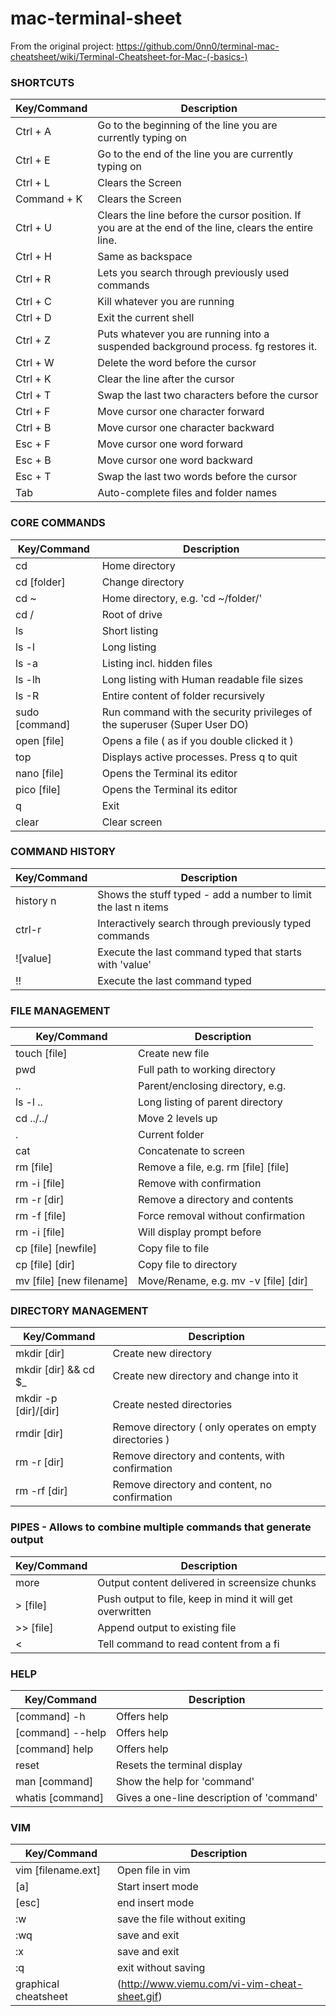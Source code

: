 # mac-terminal-sheet

From the original project:
https://github.com/0nn0/terminal-mac-cheatsheet/wiki/Terminal-Cheatsheet-for-Mac-(-basics-)



### SHORTCUTS

| Key/Command | Description |
| --- | --- |
| Ctrl + A | Go to the beginning of the line you are currently typing on |
| Ctrl + E | Go to the end of the line you are currently typing on |
| Ctrl + L | Clears the Screen |
| Command + K | Clears the Screen |
| Ctrl + U | Clears the line before the cursor position. If you are at the end of the line, clears the entire line. |
| Ctrl + H | Same as backspace |
| Ctrl + R | Lets you search through previously used commands |
| Ctrl + C | Kill whatever you are running |
| Ctrl + D | Exit the current shell |
| Ctrl + Z | Puts whatever you are running into a suspended background process. fg restores it. |
| Ctrl + W | Delete the word before the cursor |
| Ctrl + K | Clear the line after the cursor |
| Ctrl + T | Swap the last two characters before the cursor |
| Ctrl + F | Move cursor one character forward |
| Ctrl + B | Move cursor one character backward |
| Esc + F | Move cursor one word forward |
| Esc + B | Move cursor one word backward |
| Esc + T | Swap the last two words before the cursor |
| Tab | Auto-complete files and folder names |


### CORE COMMANDS

| Key/Command | Description |
| --- | --- |
| cd | Home directory |
| cd [folder] | Change directory |
| cd ~ | Home directory, e.g. 'cd ~/folder/' |
| cd / | Root of drive |
| ls | Short listing |
| ls -l | Long listing |
| ls -a | Listing incl. hidden files |
| ls -lh | Long listing with Human readable file sizes |
| ls -R | Entire content of folder recursively |
| sudo [command] | Run command with the security privileges of the superuser (Super User DO) |
| open [file] | Opens a file ( as if you double clicked it ) |
| top | Displays active processes. Press q to quit |
| nano [file] | Opens the Terminal its editor |
| pico	[file] | Opens the Terminal its editor |
| q | Exit |
| clear | Clear screen |


### COMMAND HISTORY

| Key/Command | Description |
| --- | --- |
| history n | Shows the stuff typed - add a number to limit the last n items |
| ctrl-r | Interactively search through previously typed commands |
| ![value] | Execute the last command typed that starts with 'value' |
| !! | Execute the last command typed |


### FILE MANAGEMENT

| Key/Command | Description |
| --- | --- |
| touch [file] | Create new file |
| pwd | Full path to working directory |
| .. | Parent/enclosing directory, e.g. |
| ls -l .. | Long listing of parent directory |
| cd ../../ | Move 2 levels up |
| . | Current folder |
| cat | Concatenate to screen |
| rm [file] | Remove a file, e.g. rm [file] [file] |
| rm -i [file] | Remove with confirmation |
| rm -r [dir] | Remove a directory and contents |
| rm -f [file] | Force removal without confirmation |
| rm -i [file] | Will display prompt before |
| cp [file] [newfile] | Copy file to file |
| cp [file] [dir] | Copy file to directory |
| mv [file] [new filename] | Move/Rename, e.g. mv -v [file] [dir] |


### DIRECTORY MANAGEMENT

| Key/Command | Description |
| --- | --- |
| mkdir [dir] | Create new directory |
| mkdir [dir] && cd $_ | Create new directory and change into it |
| mkdir -p [dir]/[dir] | Create nested directories |
| rmdir [dir] | Remove directory ( only operates on empty directories ) |
| rm -r [dir] | Remove directory and contents, with confirmation |
| rm -rf [dir] | Remove directory and content, no confirmation |
 


### PIPES - Allows to combine multiple commands that generate output

| Key/Command | Description |
| --- | --- |
| more | Output content delivered in screensize chunks |
| > [file] | Push output to file, keep in mind it will get overwritten |
| >> [file] | Append output to existing file |
| < | Tell command to read content from a fi |


### HELP

| Key/Command | Description |
| --- | --- |
| [command] -h | Offers help |
| [command] --help | Offers help |
| [command] help | Offers help |
| reset | Resets the terminal display |
| man [command] | Show the help for 'command' |
| whatis [command] | Gives a one-line description of 'command' |



### VIM

| Key/Command | Description |
| --- | --- |
| vim [filename.ext] | Open file in vim |
| [a] | Start insert mode |
| [esc] | end insert mode |
| :w | save the file without exiting |
| :wq | save and exit |
| :x | save and exit |
| :q | exit without saving |
| graphical cheatsheet | (http://www.viemu.com/vi-vim-cheat-sheet.gif) |

